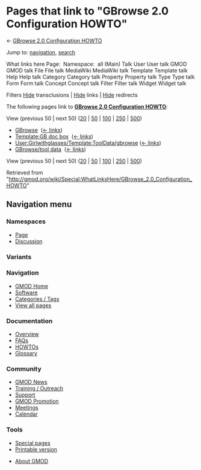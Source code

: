 <div id="mw-page-base" class="noprint">

</div>

<div id="mw-head-base" class="noprint">

</div>

<div id="content" class="mw-body" role="main">

<span id="top"></span>

<div id="mw-js-message" style="display:none;">

</div>



# <span dir="auto">Pages that link to "GBrowse 2.0 Configuration HOWTO"</span>

<div id="bodyContent">

<div id="contentSub">

← <a
href="/mediawiki/index.php?title=GBrowse_2.0_Configuration_HOWTO&amp;redirect=no"
class="mw-redirect" title="GBrowse 2.0 Configuration HOWTO">GBrowse 2.0
Configuration HOWTO</a>

</div>

<div id="jump-to-nav" class="mw-jump">

Jump to: [navigation](#mw-navigation), [search](#p-search)

</div>

<div id="mw-content-text">

What links here Page:  Namespace:  all (Main) Talk User User talk GMOD
GMOD talk File File talk MediaWiki MediaWiki talk Template Template talk
Help Help talk Category Category talk Property Property talk Type Type
talk Form Form talk Concept Concept talk Filter Filter talk Widget
Widget talk

Filters
[Hide](/mediawiki/index.php?title=Special:WhatLinksHere/GBrowse_2.0_Configuration_HOWTO&hidetrans=1 "Special:WhatLinksHere/GBrowse 2.0 Configuration HOWTO")
transclusions \|
[Hide](/mediawiki/index.php?title=Special:WhatLinksHere/GBrowse_2.0_Configuration_HOWTO&hidelinks=1 "Special:WhatLinksHere/GBrowse 2.0 Configuration HOWTO")
links \|
[Hide](/mediawiki/index.php?title=Special:WhatLinksHere/GBrowse_2.0_Configuration_HOWTO&hideredirs=1 "Special:WhatLinksHere/GBrowse 2.0 Configuration HOWTO")
redirects

The following pages link to
**<a href="/wiki/GBrowse_2.0_Configuration_HOWTO" class="mw-redirect"
title="GBrowse 2.0 Configuration HOWTO">GBrowse 2.0 Configuration
HOWTO</a>**:

View (previous 50 \| next 50)
([20](/mediawiki/index.php?title=Special:WhatLinksHere/GBrowse_2.0_Configuration_HOWTO&limit=20 "Special:WhatLinksHere/GBrowse 2.0 Configuration HOWTO")
\|
[50](/mediawiki/index.php?title=Special:WhatLinksHere/GBrowse_2.0_Configuration_HOWTO&limit=50 "Special:WhatLinksHere/GBrowse 2.0 Configuration HOWTO")
\|
[100](/mediawiki/index.php?title=Special:WhatLinksHere/GBrowse_2.0_Configuration_HOWTO&limit=100 "Special:WhatLinksHere/GBrowse 2.0 Configuration HOWTO")
\|
[250](/mediawiki/index.php?title=Special:WhatLinksHere/GBrowse_2.0_Configuration_HOWTO&limit=250 "Special:WhatLinksHere/GBrowse 2.0 Configuration HOWTO")
\|
[500](/mediawiki/index.php?title=Special:WhatLinksHere/GBrowse_2.0_Configuration_HOWTO&limit=500 "Special:WhatLinksHere/GBrowse 2.0 Configuration HOWTO"))

- [GBrowse](/wiki/GBrowse "GBrowse") ‎
  <span class="mw-whatlinkshere-tools">([←
  links](/mediawiki/index.php?title=Special:WhatLinksHere&target=GBrowse "Special:WhatLinksHere"))</span>
- [Template:GB doc box](/wiki/Template:GB_doc_box "Template:GB doc box")
  ‎ <span class="mw-whatlinkshere-tools">([←
  links](/mediawiki/index.php?title=Special:WhatLinksHere&target=Template%3AGB+doc+box "Special:WhatLinksHere"))</span>
- [User:Girlwithglasses/Template:ToolData/gbrowse](/wiki/User:Girlwithglasses/Template:ToolData/gbrowse "User:Girlwithglasses/Template:ToolData/gbrowse")
  ‎ <span class="mw-whatlinkshere-tools">([←
  links](/mediawiki/index.php?title=Special:WhatLinksHere&target=User%3AGirlwithglasses%2FTemplate%3AToolData%2Fgbrowse "Special:WhatLinksHere"))</span>
- [GBrowse/tool data](/wiki/GBrowse/tool_data "GBrowse/tool data") ‎
  <span class="mw-whatlinkshere-tools">([←
  links](/mediawiki/index.php?title=Special:WhatLinksHere&target=GBrowse%2Ftool+data "Special:WhatLinksHere"))</span>

View (previous 50 \| next 50)
([20](/mediawiki/index.php?title=Special:WhatLinksHere/GBrowse_2.0_Configuration_HOWTO&limit=20 "Special:WhatLinksHere/GBrowse 2.0 Configuration HOWTO")
\|
[50](/mediawiki/index.php?title=Special:WhatLinksHere/GBrowse_2.0_Configuration_HOWTO&limit=50 "Special:WhatLinksHere/GBrowse 2.0 Configuration HOWTO")
\|
[100](/mediawiki/index.php?title=Special:WhatLinksHere/GBrowse_2.0_Configuration_HOWTO&limit=100 "Special:WhatLinksHere/GBrowse 2.0 Configuration HOWTO")
\|
[250](/mediawiki/index.php?title=Special:WhatLinksHere/GBrowse_2.0_Configuration_HOWTO&limit=250 "Special:WhatLinksHere/GBrowse 2.0 Configuration HOWTO")
\|
[500](/mediawiki/index.php?title=Special:WhatLinksHere/GBrowse_2.0_Configuration_HOWTO&limit=500 "Special:WhatLinksHere/GBrowse 2.0 Configuration HOWTO"))

</div>

<div class="printfooter">

Retrieved from
"<http://gmod.org/wiki/Special:WhatLinksHere/GBrowse_2.0_Configuration_HOWTO>"

</div>

<div id="catlinks" class="catlinks catlinks-allhidden">

</div>

<div class="visualClear">

</div>

</div>

</div>

<div id="mw-navigation">

## Navigation menu

<div id="mw-head">



<div id="left-navigation">

<div id="p-namespaces" class="vectorTabs" role="navigation"
aria-labelledby="p-namespaces-label">

### Namespaces

- <span id="ca-nstab-main"><a href="/wiki/GBrowse_2.0_Configuration_HOWTO" accesskey="c"
  title="View the content page [c]">Page</a></span>
- <span id="ca-talk"><a
  href="/mediawiki/index.php?title=Talk:GBrowse_2.0_Configuration_HOWTO&amp;action=edit&amp;redlink=1"
  accesskey="t"
  title="Discussion about the content page [t]">Discussion</a></span>

</div>

<div id="p-variants" class="vectorMenu emptyPortlet" role="navigation"
aria-labelledby="p-variants-label">

### 

### Variants[](#)

<div class="menu">

</div>

</div>

</div>





</div>

</div>

</div>

<div id="mw-panel">

<div id="p-logo" role="banner">

<a href="/wiki/Main_Page"
style="background-image: url(http://gmod.org/images/GMOD-cogs.png);"
title="Visit the main page"></a>

</div>

<div id="p-Navigation" class="portal" role="navigation"
aria-labelledby="p-Navigation-label">

### Navigation

<div class="body">

- <span id="n-GMOD-Home">[GMOD Home](/wiki/Main_Page)</span>
- <span id="n-Software">[Software](/wiki/GMOD_Components)</span>
- <span id="n-Categories-.2F-Tags">[Categories /
  Tags](/wiki/Categories)</span>
- <span id="n-View-all-pages">[View all
  pages](/wiki/Special:AllPages)</span>

</div>

</div>

<div id="p-Documentation" class="portal" role="navigation"
aria-labelledby="p-Documentation-label">

### Documentation

<div class="body">

- <span id="n-Overview">[Overview](/wiki/Overview)</span>
- <span id="n-FAQs">[FAQs](/wiki/Category:FAQ)</span>
- <span id="n-HOWTOs">[HOWTOs](/wiki/Category:HOWTO)</span>
- <span id="n-Glossary">[Glossary](/wiki/Glossary)</span>

</div>

</div>

<div id="p-Community" class="portal" role="navigation"
aria-labelledby="p-Community-label">

### Community

<div class="body">

- <span id="n-GMOD-News">[GMOD News](/wiki/GMOD_News)</span>
- <span id="n-Training-.2F-Outreach">[Training /
  Outreach](/wiki/Training_and_Outreach)</span>
- <span id="n-Support">[Support](/wiki/Support)</span>
- <span id="n-GMOD-Promotion">[GMOD
  Promotion](/wiki/GMOD_Promotion)</span>
- <span id="n-Meetings">[Meetings](/wiki/Meetings)</span>
- <span id="n-Calendar">[Calendar](/wiki/Calendar)</span>

</div>

</div>

<div id="p-tb" class="portal" role="navigation"
aria-labelledby="p-tb-label">

### Tools

<div class="body">

- <span id="t-specialpages"><a href="/wiki/Special:SpecialPages" accesskey="q"
  title="A list of all special pages [q]">Special pages</a></span>
- <span id="t-print"><a
  href="/mediawiki/index.php?title=Special:WhatLinksHere/GBrowse_2.0_Configuration_HOWTO&amp;printable=yes"
  rel="alternate" accesskey="p"
  title="Printable version of this page [p]">Printable version</a></span>

</div>

</div>

</div>

</div>

<div id="footer" role="contentinfo">

- <span id="footer-places-about">[About
  GMOD](/wiki/GMOD:About "GMOD:About")</span>

<!-- -->






</div>
